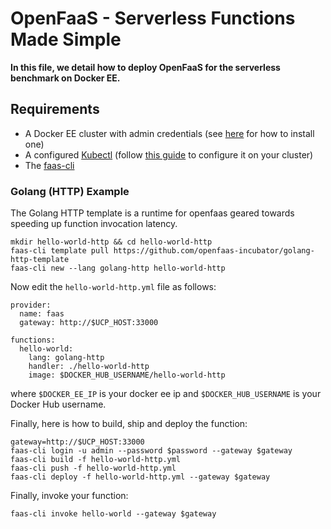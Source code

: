 # OpenFaaS - Serverless Functions Made Simple

**In this file, we detail how to deploy OpenFaaS for the serverless benchmark on Docker EE.**

## Requirements

 - A Docker EE cluster with admin credentials (see [here]() for how to install one)
 - A configured [Kubectl](https://kubernetes.io/docs/tasks/tools/install-kubectl/) (follow [this guide](https://docs.docker.com/ee/ucp/user-access/kubectl/) to configure it on your cluster)
 - The [faas-cli](https://github.com/openfaas/faas-cli)

### Golang (HTTP) Example

The Golang HTTP template is a runtime for openfaas geared towards speeding up function invocation latency.

```
mkdir hello-world-http && cd hello-world-http
faas-cli template pull https://github.com/openfaas-incubator/golang-http-template
faas-cli new --lang golang-http hello-world-http
```

Now edit the `hello-world-http.yml` file as follows:

```
provider:
  name: faas
  gateway: http://$UCP_HOST:33000

functions:
  hello-world:
    lang: golang-http
    handler: ./hello-world-http
    image: $DOCKER_HUB_USERNAME/hello-world-http
```

where `$DOCKER_EE_IP` is your docker ee ip and `$DOCKER_HUB_USERNAME` is your Docker Hub username.

Finally, here is how to build, ship and deploy the function:

```
gateway=http://$UCP_HOST:33000
faas-cli login -u admin --password $password --gateway $gateway
faas-cli build -f hello-world-http.yml
faas-cli push -f hello-world-http.yml
faas-cli deploy -f hello-world-http.yml --gateway $gateway
```

Finally, invoke your function:

```
faas-cli invoke hello-world --gateway $gateway
```

